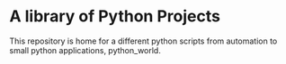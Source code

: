 # A library of Python Projects
This repository is home for a  different python scripts from automation to small python applications, python_world.
